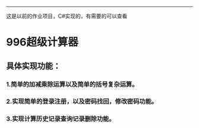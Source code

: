 --- 
这是以前的作业项目，C#实现的，有需要的可以查看
# 996超级计算器
## 具体实现功能：
### 1.简单的加减乘除运算以及简单的括号复杂运算。
### 2.实现简单的登录注册，以及密码找回，修改密码功能。
### 3.实现计算历史记录查询记录删除功能。
